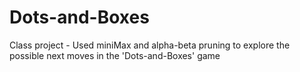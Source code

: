 # Dots-and-Boxes
Class project - Used miniMax and alpha-beta pruning to explore the possible next moves in the 'Dots-and-Boxes' game
